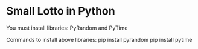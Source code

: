 # Small Lotto in Python

You must install libraries: PyRandom and PyTime

Commands to install above libraries:
  pip install pyrandom
  pip install pytime
